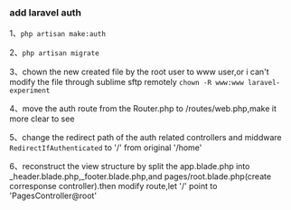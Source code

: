 ### add laravel auth 

1、`php artisan make:auth`

2、`php artisan migrate`

3、chown the new created file by the root user to www user,or i can't modify the file through sublime sftp remotely `chown -R www:www laravel-experiment`

4、move the auth route from the Router.php to /routes/web.php,make it more clear to see

5、change the redirect path of the auth related controllers and middware `RedirectIfAuthenticated`  to '/' from original '/home'

6、reconstruct the view structure by split the app.blade.php into _header.blade.php,_footer.blade.php,and pages/root.blade.php(create corresponse controller).then modify route,let '/' point to 'PagesController@root'





